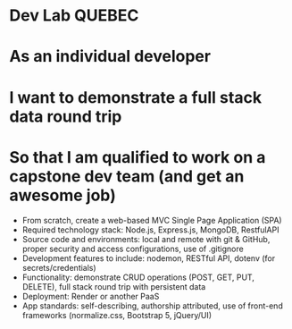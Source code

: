 # Dev Lab QUEBEC
#
# As an individual developer
# I want to demonstrate a full stack data round trip
# So that I am qualified to work on a capstone dev team (and get an awesome job)

- From scratch, create a web-based MVC Single Page Application (SPA)
- Required technology stack: Node.js, Express.js, MongoDB, RestfulAPI 
- Source code and environments: local and remote with git & GitHub, proper security and access configurations, use of .gitignore
- Development features to include: nodemon, RESTful API, dotenv (for secrets/credentials)
- Functionality: demonstrate CRUD operations (POST, GET, PUT, DELETE), full stack round trip with persistent data
- Deployment: Render or another PaaS
- App standards: self-describing, authorship attributed, use of front-end frameworks (normalize.css, Bootstrap 5, jQuery/UI)
